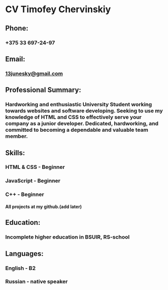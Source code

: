 # CV Timofey Chervinskiy
## Phone: 
### +375 33 697-24-97
## Email: 
### 13junesky@gmail.com
## Professional Summary: 
### Hardworking and enthusiastic University Student working towards websites and software developing. Seeking to use my knowledge of HTML and CSS to effectively serve your company as a junior developer. Dedicated, hardworking, and committed to becoming a dependable and valuable team member.
## Skills:
### HTML & CSS - Beginner
### JavaScript - Beginner
### C++ - Beginner
#### All projects at my github.(add later)
## Education:
### Incomplete higher education in BSUIR, RS-school
## Languages:
### English - B2
### Russian - native speaker